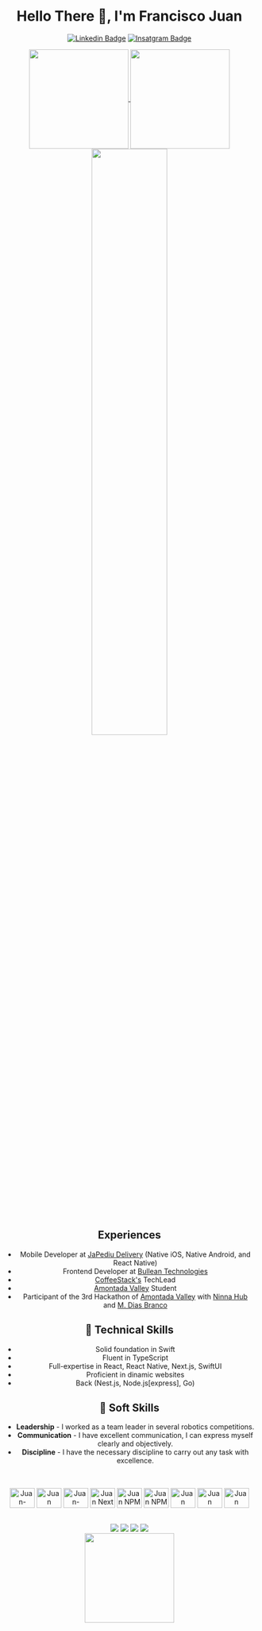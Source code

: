 <head>
  <link rel="stylesheet" href="https://cdn.jsdelivr.net/gh/devicons/devicon@v2.15.1/devicon.min.css">
</head>

# Hello There 🖖, I'm Francisco Juan

[![Linkedin Badge](https://img.shields.io/badge/-LinkedIn-blue?style=flat-square&logo=Linkedin&logoColor=white)]([https://linkedin.com/in/rodriguesxxx/](https://www.linkedin.com/in/francisco-juan-severiano-a939b9241/))
[![Insatgram Badge](https://img.shields.io/badge/Instagram-E4405F?style=flat-square&logo=instagram&logoColor=white)](https://www.instagram.com/_juan.sev_/)

 <div align="center"> 
<a href="https://github.com/Juan-Severiano">
  <img height=200 align="center" src="https://github-readme-stats.vercel.app/api?username=Juan-Severiano&theme=radical&rank_icon=github&show_icons=true&repo-private=true" />
  <img height=200 align="center" src="https://github-readme-stats.vercel.app/api/top-langs?username=Juan-Severiano&layout=compact&langs_count=6&card_width=320&theme=radical&repo-private=true" />
  <img width=55% align="center"  src="https://github-readme-streak-stats.herokuapp.com?user=Juan-Severiano&theme=radical&mode=weekly" />
</a>
</div>

## Experiences
- Mobile Developer at <a href="https://japediudelivery.com">JaPediu Delivery</a> (Native iOS, Native Android, and React Native)
- Frontend Developer at <a href="https://bullean.com.br">Bullean Technologies</a>
- <a href="https://github.com/CoffeeStackDev">CoffeeStack's</a> TechLead
- [Amontada Valley](https://www.amontadavalley.com.br/) Student
- Participant of the 3rd Hackathon of [Amontada Valley](https://www.amontadavalley.com.br/) with [Ninna Hub](https://ninnahub.com.br/) and [M. Dias Branco](https://mdiasbranco.com.br/)


## 🔧 Technical Skills
- Solid foundation in Swift
- Fluent in TypeScript
- Full-expertise in React, React Native, Next.js, SwiftUI
- Proficient in dinamic websites
- Back (Nest.js, Node.js[express], Go)


## 🔧 Soft Skills
- **Leadership** - I worked as a team leader in several robotics competitions.
- **Communication** - I have excellent communication, I can express myself clearly and objectively.
- **Discipline** - I have the necessary discipline to carry out any task with excellence.

##

<body align="center">
    <div class="ferramentas" align="center"> 
        <br>
        <img alt="Juan-Swift" height="40" width="50" src="https://cdn.jsdelivr.net/gh/devicons/devicon@latest/icons/swift/swift-original.svg" />
        <img aling="center" alt="Juan React" height="40" width="50"
            src="https://cdn.jsdelivr.net/gh/devicons/devicon/icons/react/react-original.svg" />
        <img aling="center" alt="Juan-TypeScript" height="40" width="50" src="https://cdn.jsdelivr.net/gh/devicons/devicon@latest/icons/typescript/typescript-original.svg" />
        <img aling="center" alt="Juan Next" height="40" width="50" src="https://cdn.jsdelivr.net/gh/devicons/devicon@latest/icons/nextjs/nextjs-original.svg" />  
      <img aling="center" alt="Juan NPM" height="40" width="50"
            src="https://cdn.jsdelivr.net/gh/devicons/devicon@latest/icons/tailwindcss/tailwindcss-original.svg" />
            <img aling="center" alt="Juan NPM" height="40" width="50"
              src="https://cdn.jsdelivr.net/gh/devicons/devicon@latest/icons/nestjs/nestjs-original.svg" />
        <img aling="center" alt="Juan Python" height="40" width="50"
            src="https://cdn.jsdelivr.net/gh/devicons/devicon/icons/python/python-original.svg" />
        <img aling="center" alt="Juan Arduino" height="40" width="50"
            src="https://cdn.jsdelivr.net/gh/devicons/devicon@latest/icons/postgresql/postgresql-original.svg" />
        <img aling="center" alt="Juan VSCODE" height="40" width="50"
            src="https://cdn.jsdelivr.net/gh/devicons/devicon/icons/vscode/vscode-original.svg" />
    </div>


  ##



<div align="center"> 
  <a href="https://discord.gg/_juan_7" target="_blank"><img src="https://img.shields.io/badge/Discord-7289DA?style=for-the-badge&logo=discord&logoColor=white" target="_blank"></a> 
 <a href = "mailto:juansoussev@gmail.com"><img src="https://img.shields.io/badge/-Gmail-%23333?style=for-the-badge&logo=gmail&logoColor=white" target="_blank"></a>
  <a href="https://www.linkedin.com/in/francisco-juan-severiano-a939b9241/" target="_blank"><img src="https://img.shields.io/badge/-LinkedIn-%230077B5?style=for-the-badge&logo=linkedin&logoColor=white" target="_blank"></a>
   <a href="https://t.me/@juansev616" target="_blank"><img src="https://img.shields.io/badge/Telegram-2CA5E0?style=for-the-badge&logo=telegram&logoColor=white"></a>
</div>
<div align="center">
  <img height="180em" src="https://quotes-github-readme.vercel.app/api?type=horizontal&theme=radical" />
</div>
</body>
